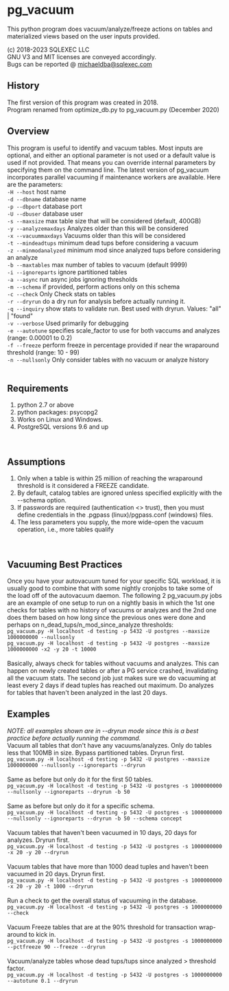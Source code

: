 # pg_vacuum

This python program does  vacuum/analyze/freeze actions on tables and materialized views based on the user inputs provided.

(c) 2018-2023 SQLEXEC LLC
<br/>
GNU V3 and MIT licenses are conveyed accordingly.
<br/>
Bugs can be reported @ michaeldba@sqlexec.com


## History
The first version of this program was created in 2018.  
Program renamed from optimize_db.py to pg_vacuum.py (December 2020)

## Overview
This program is useful to identify and vacuum tables.  Most inputs are optional, and either an optional parameter is not used or a default value is used if not provided.  That means you can override internal parameters by specifying them on the command line.  The latest version of pg_vacuum incorporates parallel vacuuming if maintenance workers are available.  Here are the parameters:
<br/>
`-H --host`              host name
<br/>
`-d --dbname`            database name
<br/>
`-p --dbport`            database port
<br/>
`-U --dbuser`            database user
<br/>
`-s --maxsize`           max table size that will be considered (default, 400GB)
<br/>
`-y --analyzemaxdays`    Analyzes older than this will be considered
<br/>
`-x --vacuummaxdays`     Vacuums older than this will be considered
<br/>
`-t --mindeadtups`       minimum dead tups before considering a vacuum
<br/>
`-z --minmodanalyzed`    minimum mod since analyzed tups before considering an analyze
<br/>
`-b --maxtables`         max number of tables to vacuum (default 9999)
<br/>
`-i --ignoreparts`       ignore partitioned tables
<br/>
`-a --async`             run async jobs ignoring thresholds
<br/>
`-m --schema`            if provided, perform actions only on this schema
<br/>
`-c --check`             Only Check stats on tables
<br/>
`-r --dryrun`            do a dry run for analysis before actually running it.
<br/>
`-q --inquiry`           show stats to validate run.  Best used with dryrun. Values: "all" | "found"
<br/>
`-v --verbose`           Used primarily for debugging
<br/>
`-e --autotune`          specifies scale_factor to use for both vaccums and analyzes (range: 0.00001 to 0.2)
<br/>
`-f --freeze`            perform freeze in percentage provided if near the wraparound threshold (range: 10 - 99)
<br/>
`-n --nullsonly`         Only consider tables with no vacuum or analyze history
<br/>
<br/>

## Requirements
1. python 2.7 or above
2. python packages: psycopg2
3. Works on Linux and Windows.
4. PostgreSQL versions 9.6 and up
<br/>

## Assumptions
1. Only when a table is within 25 million of reaching the wraparound threshold is it considered a FREEZE candidate. 
2. By default, catalog tables are ignored unless specified explicitly with the --schema option.
3. If passwords are required (authentication <> trust), then you must define credentials in the .pgpass (linux)/pgpass.conf (windows) files.
4. The less parameters you supply, the more wide-open the vacuum operation, i.e., more tables qualify
<br/>

## Vacuuming Best Practices
Once you have your autovacuum tuned for your specific SQL workload, it is usually good to combine that with some nightly cronjobs to take some of the load off of the autovacuum daemon. The following 2 pg_vacuum.py jobs are an example of one setup to run on a nightly basis in which the 1st one checks for tables with no history of vacuums or analyzes and the 2nd one does them based on how long since the previous ones were done and perhaps on n_dead_tups/n_mod_since_analyze thresholds:<br/>
`pg_vacuum.py -H localhost -d testing -p 5432 -U postgres --maxsize 1000000000 --nullsonly`<br/>
`pg_vacuum.py -H localhost -d testing -p 5432 -U postgres --maxsize 1000000000 -x2 -y 20 -t 10000`
<br/><br/>
Basically, always check for tables without vacuums and analyzes.  This can happen on newly created tables or after a PG service crashed, invalidating all the vacuum stats.  The second job just makes sure we do vacuuming at least every 2 days if dead tuples has reached out maximum.  Do analyzes for tables that haven't been analyzed in the last 20 days.


## Examples
*NOTE: all examples shown are in --dryrun mode since this is a best practice before actually running the command.*<br/>
Vacuum all tables that don't have any vacuums/analyzes. Only do tables less that 100MB in size. Bypass partitioned tables. Dryrun first.<br/>
`pg_vacuum.py -H localhost -d testing -p 5432 -U postgres --maxsize 1000000000 --nullsonly --ignoreparts --dryrun`
<br/><br/>
Same as before but only do it for the first 50 tables.<br/>
`pg_vacuum.py -H localhost -d testing -p 5432 -U postgres -s 1000000000 --nullsonly --ignoreparts --dryrun -b 50`
<br/><br/>
Same as before but only do it for a specific schema.<br/>
`pg_vacuum.py -H localhost -d testing -p 5432 -U postgres -s 1000000000 --nullsonly --ignoreparts --dryrun -b 50 --schema concept`
<br/><br/>
Vacuum tables that haven't been vacuumed in 10 days, 20 days for analyzes. Dryrun first.<br/>
`pg_vacuum.py -H localhost -d testing -p 5432 -U postgres -s 1000000000 -x 20 -y 20 --dryrun`
<br/><br/>
Vacuum tables that have more than 1000 dead tuples and haven't been vacuumed in 20 days. Dryrun first.<br/>
`pg_vacuum.py -H localhost -d testing -p 5432 -U postgres -s 1000000000 -x 20 -y 20 -t 1000 --dryrun`
<br/><br/>
Run a check to get the overall status of vacuuming in the database.<br/>
`pg_vacuum.py -H localhost -d testing -p 5432 -U postgres -s 1000000000 --check`
<br/><br/>
Vacuum Freeze tables that are at the 90% threshold for transaction wrap-around to kick in.<br/>
`pg_vacuum.py -H localhost -d testing -p 5432 -U postgres -s 1000000000 --pctfreeze 90 --freeze --dryrun`
<br/><br/>
Vacuum/analyze tables whose dead tups/tups since analyzed > threshold factor.<br/>
`pg_vacuum.py -H localhost -d testing -p 5432 -U postgres -s 1000000000 --autotune 0.1 --dryrun`
<br/><br/>


